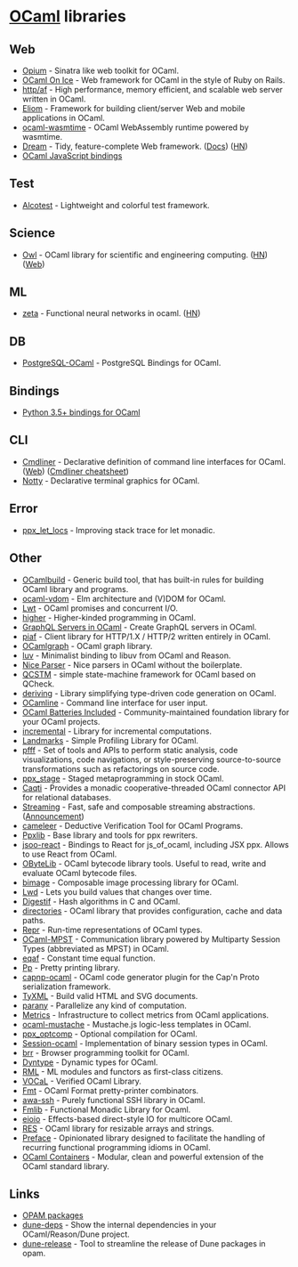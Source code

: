 # [OCaml](https://ocaml.org) libraries

## Web

- [Opium](https://github.com/rgrinberg/opium) - Sinatra like web toolkit for OCaml.
- [OCaml On Ice](https://github.com/roddyyaga/ocoi) - Web framework for OCaml in the style of Ruby on Rails.
- [http/af](https://github.com/inhabitedtype/httpaf) - High performance, memory efficient, and scalable web server written in OCaml.
- [Eliom](https://github.com/ocsigen/eliom) - Framework for building client/server Web and mobile applications in OCaml.
- [ocaml-wasmtime](https://github.com/LaurentMazare/ocaml-wasmtime) - OCaml WebAssembly runtime powered by wasmtime.
- [Dream](https://github.com/aantron/dream) - Tidy, feature-complete Web framework. ([Docs](https://aantron.github.io/dream/)) ([HN](https://news.ycombinator.com/item?id=26758151))
- [OCaml JavaScript bindings](https://github.com/tmattio/js-bindings)

## Test

- [Alcotest](https://github.com/mirage/alcotest) - Lightweight and colorful test framework.

## Science

- [Owl](https://github.com/owlbarn/owl) - OCaml library for scientific and engineering computing. ([HN](https://news.ycombinator.com/item?id=20449595)) ([Web](https://ocaml.xyz/))

## ML

- [zeta](https://github.com/liaopeiyuan/zeta) - Functional neural networks in ocaml. ([HN](https://news.ycombinator.com/item?id=22020287))

## DB

- [PostgreSQL-OCaml](https://github.com/mmottl/postgresql-ocaml) - PostgreSQL Bindings for OCaml.

## Bindings

- [Python 3.5+ bindings for OCaml](https://github.com/zshipko/ocaml-py)

## CLI

- [Cmdliner](https://github.com/dbuenzli/cmdliner) - Declarative definition of command line interfaces for OCaml. ([Web](https://erratique.ch/software/cmdliner)) ([Cmdliner cheatsheet](https://github.com/mjambon/cmdliner-cheatsheet))
- [Notty](https://github.com/pqwy/notty) - Declarative terminal graphics for OCaml.

## Error

- [ppx_let_locs](https://github.com/EduardoRFS/ppx_let_locs) - Improving stack trace for let monadic.

## Other

- [OCamlbuild](https://github.com/ocaml/ocamlbuild) - Generic build tool, that has built-in rules for building OCaml library and programs.
- [ocaml-vdom](https://github.com/LexiFi/ocaml-vdom) - Elm architecture and (V)DOM for OCaml.
- [Lwt](https://github.com/ocsigen/lwt) - OCaml promises and concurrent I/O.
- [higher](https://github.com/ocamllabs/higher) - Higher-kinded programming in OCaml.
- [GraphQL Servers in OCaml](https://github.com/andreas/ocaml-graphql-server) - Create GraphQL servers in OCaml.
- [piaf](https://github.com/anmonteiro/piaf) - Client library for HTTP/1.X / HTTP/2 written entirely in OCaml.
- [OCamlgraph](https://github.com/backtracking/ocamlgraph) - OCaml graph library.
- [luv](https://github.com/aantron/luv) - Minimalist binding to libuv from OCaml and Reason.
- [Nice Parser](https://github.com/smolkaj/nice-parser) - Nice parsers in OCaml without the boilerplate.
- [QCSTM](https://github.com/jmid/qcstm) - simple state-machine framework for OCaml based on QCheck.
- [deriving](https://github.com/ocaml-ppx/ppx_deriving) - Library simplifying type-driven code generation on OCaml.
- [OCamline](https://github.com/chrisnevers/ocamline) - Command line interface for user input.
- [OCaml Batteries Included](https://github.com/ocaml-batteries-team/batteries-included) - Community-maintained foundation library for your OCaml projects.
- [incremental](https://github.com/janestreet/incremental) - Library for incremental computations.
- [Landmarks](https://github.com/LexiFi/landmarks) - Simple Profiling Library for OCaml.
- [pfff](https://github.com/returntocorp/pfff) - Set of tools and APIs to perform static analysis, code visualizations, code navigations, or style-preserving source-to-source transformations such as refactorings on source code.
- [ppx_stage](https://github.com/stedolan/ppx_stage) - Staged metaprogramming in stock OCaml.
- [Caqti](https://github.com/paurkedal/ocaml-caqti) - Provides a monadic cooperative-threaded OCaml connector API for relational databases.
- [Streaming](https://github.com/odis-labs/streaming) - Fast, safe and composable streaming abstractions. ([Announcement](https://discuss.ocaml.org/t/ann-first-release-of-streaming/5961))
- [cameleer](https://github.com/mariojppereira/cameleer) - Deductive Verification Tool for OCaml Programs.
- [Ppxlib](https://github.com/ocaml-ppx/ppxlib) - Base library and tools for ppx rewriters.
- [jsoo-react](https://github.com/jchavarri/jsoo-react) - Bindings to React for js_of_ocaml, including JSX ppx. Allows to use React from OCaml.
- [OByteLib](https://github.com/bvaugon/obytelib) - OCaml bytecode library tools. Useful to read, write and evaluate OCaml bytecode files.
- [bimage](https://github.com/zshipko/ocaml-bimage) - Composable image processing library for OCaml.
- [Lwd](https://github.com/let-def/lwd) - Lets you build values that changes over time.
- [Digestif](https://github.com/mirage/digestif) - Hash algorithms in C and OCaml.
- [directories](https://github.com/OCamlPro/directories) - OCaml library that provides configuration, cache and data paths.
- [Repr](https://github.com/mirage/repr) - Run-time representations of OCaml types.
- [OCaml-MPST](https://github.com/keigoi/ocaml-mpst) - Communication library powered by Multiparty Session Types (abbreviated as MPST) in OCaml.
- [eqaf](https://github.com/mirage/eqaf) - Constant time equal function.
- [Pp](https://github.com/ocaml-dune/pp) - Pretty printing library.
- [capnp-ocaml](https://github.com/capnproto/capnp-ocaml) - OCaml code generator plugin for the Cap'n Proto serialization framework.
- [TyXML](https://github.com/ocsigen/tyxml) - Build valid HTML and SVG documents.
- [parany](https://github.com/UnixJunkie/parany) - Parallelize any kind of computation.
- [Metrics](https://github.com/mirage/metrics) - Infrastructure to collect metrics from OCaml applications.
- [ocaml-mustache](https://github.com/rgrinberg/ocaml-mustache) - Mustache.js logic-less templates in OCaml.
- [ppx_optcomp](https://github.com/janestreet/ppx_optcomp) - Optional compilation for OCaml.
- [Session-ocaml](https://github.com/keigoi/session-ocaml) - Implementation of binary session types in OCaml.
- [brr](https://github.com/dbuenzli/brr) - Browser programming toolkit for OCaml.
- [Dyntype](https://github.com/samoht/dyntype) - Dynamic types for OCaml.
- [RML](https://github.com/dannywillems/RML) - ML modules and functors as first-class citizens.
- [VOCaL](https://github.com/vocal-project/vocal) - Verified OCaml Library.
- [Fmt](https://github.com/dbuenzli/fmt) - OCaml Format pretty-printer combinators.
- [awa-ssh](https://github.com/mirage/awa-ssh) - Purely functional SSH library in OCaml.
- [Fmlib](https://github.com/hbr/fmlib) - Functional Monadic Library for Ocaml.
- [eioio](https://github.com/ocaml-multicore/eioio) - Effects-based direct-style IO for multicore OCaml.
- [RES](https://github.com/mmottl/res) - OCaml library for resizable arrays and strings.
- [Preface](https://github.com/xvw/preface) - Opinionated library designed to facilitate the handling of recurring functional programming idioms in OCaml.
- [OCaml Containers](https://github.com/c-cube/ocaml-containers) - Modular, clean and powerful extension of the OCaml standard library.

## Links

- [OPAM packages](http://opam.ocaml.org/packages/)
- [dune-deps](https://github.com/mjambon/dune-deps) - Show the internal dependencies in your OCaml/Reason/Dune project.
- [dune-release](https://github.com/ocamllabs/dune-release) - Tool to streamline the release of Dune packages in opam.

